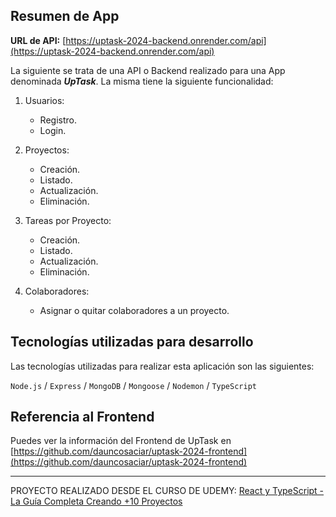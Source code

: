 ## Resumen de App

**URL de API:** [https://uptask-2024-backend.onrender.com/api](https://uptask-2024-backend.onrender.com/api)

La siguiente se trata de una API o Backend realizado para una App denominada _**UpTask**_. La misma tiene la siguiente funcionalidad:

1. Usuarios:

   - Registro.
   - Login.

2. Proyectos:

   - Creación.
   - Listado.
   - Actualización.
   - Eliminación.

3. Tareas por Proyecto:

   - Creación.
   - Listado.
   - Actualización.
   - Eliminación.

4. Colaboradores:

   - Asignar o quitar colaboradores a un proyecto.

## Tecnologías utilizadas para desarrollo

Las tecnologías utilizadas para realizar esta aplicación son las siguientes:

`Node.js` / `Express` / `MongoDB` / `Mongoose` / `Nodemon` / `TypeScript`

## Referencia al Frontend

Puedes ver la información del Frontend de UpTask en [https://github.com/dauncosaciar/uptask-2024-frontend](https://github.com/dauncosaciar/uptask-2024-frontend)

---

PROYECTO REALIZADO DESDE EL CURSO DE UDEMY: [React y TypeScript - La Guía Completa Creando +10 Proyectos](https://www.udemy.com/course/react-de-principiante-a-experto-creando-mas-de-10-aplicaciones/)
